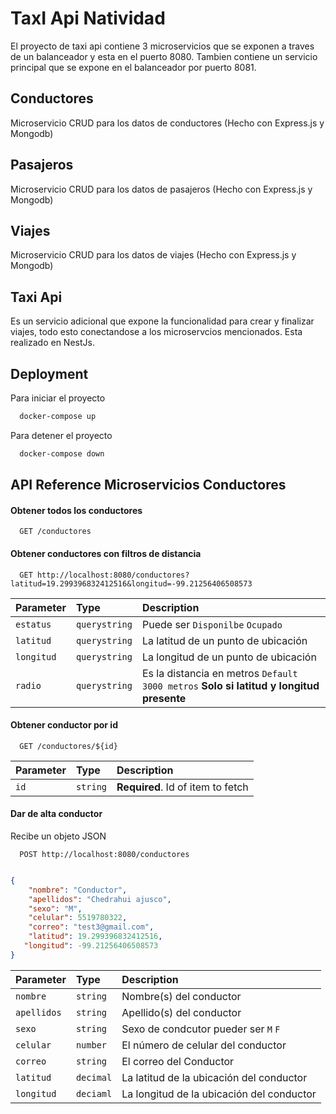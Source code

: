 
# TaxI Api Natividad
El proyecto de taxi api contiene 3 microservicios que se exponen a traves de un balanceador y esta en el puerto 8080.
Tambien contiene un servicio principal que se expone en el balanceador por puerto 8081.

## Conductores
Microservicio CRUD para los datos de conductores (Hecho con Express.js y Mongodb)
## Pasajeros
Microservicio CRUD para los datos de pasajeros (Hecho con Express.js y Mongodb)
## Viajes
Microservicio CRUD para los datos de viajes (Hecho con Express.js y Mongodb)

## Taxi Api
Es un servicio adicional que expone la funcionalidad para crear y finalizar viajes, todo esto conectandose a los microservcios mencionados.
Esta realizado en NestJs.








## Deployment

Para iniciar el proyecto

```bash
  docker-compose up
```

Para detener el proyecto

```bash
  docker-compose down
```

## API Reference Microservicios Conductores

#### Obtener todos los conductores

```http
  GET /conductores
```

#### Obtener conductores con filtros de distancia

```http
  GET http://localhost:8080/conductores?latitud=19.299396832412516&longitud=-99.21256406508573
```


| Parameter | Type     | Description                |
| :-------- | :------- | :------------------------- |
| `estatus` | `querystring` | Puede ser `Disponilbe` `Ocupado` |
| `latitud` | `querystring` | La latitud de un punto de ubicación |
| `longitud` | `querystring` | La longitud de un punto de ubicación  |
| `radio` | `querystring` | Es la distancia en metros `Default 3000 metros` **Solo si latitud y longitud presente** |

#### Obtener conductor por id

```http
  GET /conductores/${id}
```

| Parameter | Type     | Description                       |
| :-------- | :------- | :-------------------------------- |
| `id`      | `string` | **Required**. Id of item to fetch |

#### Dar de alta conductor
Recibe un objeto JSON

```http
  POST http://localhost:8080/conductores
```

```JSON

{
    "nombre": "Conductor",
    "apellidos": "Chedrahui ajusco",
    "sexo": "M",
    "celular": 5519780322,
    "correo": "test3@gmail.com",
    "latitud": 19.299396832412516,  
   "longitud": -99.21256406508573
}
```

| Parameter | Type     | Description                |
| :-------- | :------- | :------------------------- |
| `nombre` | `string` |Nombre(s) del conductor |
| `apellidos` | `string` |Apellido(s) del conductor |
| `sexo` | `string` | Sexo de condcutor pueder ser `M` `F` |
| `celular` | `number` | El número de celular del conductor |
| `correo` | `string` | El correo del Conductor  |
| `latitud` | `decimal` | La latitud de la ubicación del conductor|
| `longitud` | `deciaml` |La longitud  de la ubicación del conductor |




